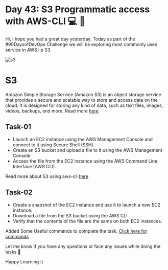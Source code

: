 # Day 43: S3 Programmatic access with AWS-CLI 💻 📁
Hi, I hope you had a great day yesterday. Today as part of the #90DaysofDevOps Challenge we will be exploring most commonly used service in AWS i.e S3.

![s3](https://user-images.githubusercontent.com/115981550/218308379-a2e841cf-6b77-4d02-bfbe-20d1bae09b20.png)

# S3
Amazon Simple Storage Service (Amazon S3) is an object storage service that provides a secure and scalable way to store and access data on the cloud. It is designed for storing any kind of data, such as text files, images, videos, backups, and more.
Read more [here](https://docs.aws.amazon.com/AmazonS3/latest/userguide/Welcome.html)
## Task-01
- Launch an EC2 instance using the AWS Management Console and connect to it using Secure Shell (SSH).
- Create an S3 bucket and upload a file to it using the AWS Management Console.
- Access the file from the EC2 instance using the AWS Command Line Interface (AWS CLI). 

Read more about S3 using aws-cli [here](https://docs.aws.amazon.com/cli/latest/reference/s3/index.html)

## Task-02
- Create a snapshot of the EC2 instance and use it to launch a new EC2 instance.
- Download a file from the S3 bucket using the AWS CLI.
- Verify that the contents of the file are the same on both EC2 instances.

Added Some Useful commands to complete the task. [Click here for commands](https://github.com/LondheShubham153/90DaysOfDevOps/blob/833a67ac4ec17b992934cd6878875dccc4274f56/2023/day43/aws-cli.md)


Let me know if you have any questions or face any issues while doing the tasks.🚀

Happy Learning :)
